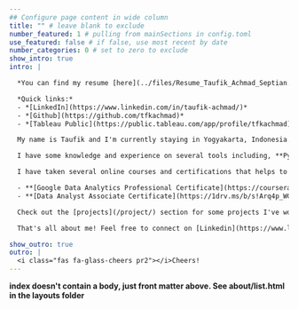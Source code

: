 ```yaml
---
## Configure page content in wide column
title: "" # leave blank to exclude
number_featured: 1 # pulling from mainSections in config.toml
use_featured: false # if false, use most recent by date
number_categories: 0 # set to zero to exclude
show_intro: true
intro: |

  *You can find my resume [here](../files/Resume_Taufik_Achmad_Septian.pdf).*

  *Quick links:*
  - *[LinkedIn](https://www.linkedin.com/in/taufik-achmad/)*
  - *[Github](https://github.com/tfkachmad)*
  - *[Tableau Public](https://public.tableau.com/app/profile/tfkachmad)*

  My name is Taufik and I'm currently staying in Yogyakarta, Indonesia. I'm currently pursuing my career in data analyst field and have been working on it for the last several months.

  I have some knowledge and experience on several tools including, **Python**, **Tableau**, **PowerBI**, **MySQL**, and **Excel**.

  I have taken several online courses and certifications that helps to fill my curiosity in the data field. Some of them are:

  - **[Google Data Analytics Professional Certificate](https://coursera.org/share/cc0262f047ea180000a1e2a91db82568)** - *Coursera*
  - **[Data Analyst Associate Certificate](https://1drv.ms/b/s!Arq4p_WCofnpqjKgYhn66jMZXgZS?e=APZxho)** - *DataCamp*

  Check out the [projects](/project/) section for some projects I've worked on to showcase my skills as a data analyst.

  That's all about me! Feel free to connect on [Linkedin](https://www.linkedin.com/in/taufik-achmad/) or send me an email directly to [taufik.achmad.septian@gmail.com](mailto:taufik.achmad.septian@gmail.com) if you have more question about me or just to chat and discuss about anything you like.

show_outro: true
outro: |
  <i class="fas fa-glass-cheers pr2"></i>Cheers!
---
```


**index doesn't contain a body, just front matter above.
See about/list.html in the layouts folder**
